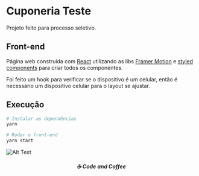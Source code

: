 # Cuponeria Teste

Projeto feito para processo seletivo.

## Front-end

Página web construída com [React](https://pt-br.reactjs.org/) utilizando as libs [Framer Motion](https://www.framer.com/motion/) e [styled components](https://styled-components.com/) para criar todos os componentes.

Foi feito um hook para verificar se o dispositivo é um celular, então é necessário um dispositivo celular para o layout se ajustar.

## Execução

```bash
# Instalar as dependências
yarn

# Rodar o front-end
yarn start
```

![Alt Text](https://media.giphy.com/media/Svb5NmVYtyYTHrhWov/giphy.gif)

<h5 align="center">
  ☕ Code and Coffee
</h5>